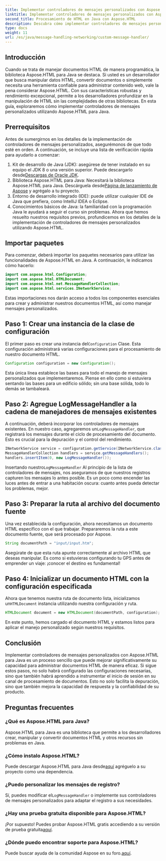 ```yaml
---
title: Implementar controladores de mensajes personalizados con Aspose.HTML para Java
linktitle: Implementar controladores de mensajes personalizados con Aspose.HTML para Java
second_title: Procesamiento de HTML en Java con Aspose.HTML
description: Descubra cómo implementar controladores de mensajes personalizados en Aspose.HTML para Java para mejorar el procesamiento de documentos y manejar registros de manera eficiente.
type: docs
weight: 11
url: /es/java/message-handling-networking/custom-message-handler/
---
```

## Introducción
Cuando se trata de manejar documentos HTML de manera programática, la biblioteca Aspose.HTML para Java se destaca. Si usted es un desarrollador que busca manipular datos HTML, convertir documentos o simplemente necesita una herramienta confiable para administrar contenido web, vale la pena considerar Aspose.HTML. Con sus características robustas y rendimiento excepcional, permite a los desarrolladores profundizar en la manipulación de HTML sin las complejidades de otras bibliotecas. En esta guía, exploraremos cómo implementar controladores de mensajes personalizados utilizando Aspose.HTML para Java.
## Prerrequisitos
Antes de sumergirnos en los detalles de la implementación de controladores de mensajes personalizados, asegurémonos de que todo esté en orden. A continuación, se incluye una lista de verificación rápida para ayudarlo a comenzar:
1.  Kit de desarrollo de Java (JDK): asegúrese de tener instalado en su equipo el JDK 8 o una versión superior. Puede descargarlo desde[Descargas de Oracle JDK](https://www.oracle.com/java/technologies/javase-jdk11-downloads.html).
2.  Biblioteca Aspose.HTML para Java: Necesitará la biblioteca Aspose.HTML para Java. Descárguela desde[Página de lanzamiento de Aspose](https://releases.aspose.com/html/java/) y agrégalo a tu proyecto.
3. Entorno de desarrollo integrado (IDE): puede utilizar cualquier IDE de Java que prefiera, como IntelliJ IDEA o Eclipse. 
4. Conocimientos básicos de Java: la familiaridad con la programación Java le ayudará a seguir el curso sin problemas.
Ahora que hemos resuelto nuestros requisitos previos, profundicemos en los detalles de la implementación de controladores de mensajes personalizados utilizando Aspose.HTML.
## Importar paquetes
Para comenzar, deberá importar los paquetes necesarios para utilizar las funcionalidades de Aspose.HTML en Java. A continuación, le indicamos cómo hacerlo:
```java
import com.aspose.html.Configuration;
import com.aspose.html.HTMLDocument;
import com.aspose.html.net.MessageHandlerCollection;
import com.aspose.html.services.INetworkService;
```
Estas importaciones nos darán acceso a todos los componentes esenciales para crear y administrar nuestros documentos HTML, así como manejar mensajes personalizados.
## Paso 1: Crear una instancia de la clase de configuración
 El primer paso es crear una instancia del`Configuration` Clase. Esta configuración administrará varias configuraciones para el procesamiento de nuestro documento HTML. 
```java
Configuration configuration = new Configuration();
```
Esta única línea establece las bases para todo el manejo de mensajes personalizados que implementaremos. Piense en ello como si estuviera sentando las bases para un edificio sólido; sin una base sólida, todo lo demás se tambaleará.
## Paso 2: Agregue LogMessageHandler a la cadena de manejadores de mensajes existentes
 A continuación, deberá incorporar los controladores de mensajes existentes. En nuestro caso, agregaremos un`LogMessageHandler`, que registrará los mensajes durante el ciclo de procesamiento del documento. Esto es crucial para la depuración y el control del rendimiento.
```java
INetworkService service = configuration.getService(INetworkService.class);
MessageHandlerCollection handlers = service.getMessageHandlers();
handlers.insertItem(0, new LogMessageHandler());
```
 Insertando nuestro`LogMessageHandler` Al principio de la lista de controladores de mensajes, nos aseguramos de que nuestros registros capturen los mensajes lo antes posible. Es un poco como encender las luces antes de entrar a una habitación oscura: cuanto antes pueda detectar los problemas, mejor.
## Paso 3: Preparar la ruta al archivo del documento fuente
Una vez establecida la configuración, ahora necesitamos un documento HTML específico con el que trabajar. Prepararemos la ruta a este documento fuente, que será procesado por Aspose.
```java
String documentPath = "input/input.htm";
```
Asegúrate de que esta ruta apunte correctamente al archivo HTML que deseas manipular. Es como si estuvieras configurando tu GPS antes de emprender un viaje: ¡conocer el destino es fundamental!
## Paso 4: Inicializar un documento HTML con la configuración especificada
 Ahora que tenemos nuestra ruta de documento lista, inicializamos un`HTMLDocument` instancia utilizando nuestra configuración y ruta. 
```java
HTMLDocument document = new HTMLDocument(documentPath, configuration);
```
En este punto, hemos cargado el documento HTML y estamos listos para aplicar el manejo personalizado según nuestros requisitos.

## Conclusión
Implementar controladores de mensajes personalizados con Aspose.HTML para Java es un proceso sencillo que puede mejorar significativamente su capacidad para administrar documentos HTML de manera eficaz. Si sigue estos pasos, no solo habrá configurado las configuraciones necesarias, sino que también habrá aprendido a instrumentar el inicio de sesión en su canal de procesamiento de documentos. Esto no solo facilita la depuración, sino que también mejora la capacidad de respuesta y la confiabilidad de su producto.
## Preguntas frecuentes
### ¿Qué es Aspose.HTML para Java?
Aspose.HTML para Java es una biblioteca que permite a los desarrolladores crear, manipular y convertir documentos HTML y otros recursos sin problemas en Java.
### ¿Cómo instalo Aspose.HTML?
 Puede descargar Aspose.HTML para Java desde[aquí](https://releases.aspose.com/html/java/) agréguelo a su proyecto como una dependencia.
### ¿Puedo personalizar los mensajes de registro?
 Sí, puedes modificar el`LogMessageHandler` o implemente sus controladores de mensajes personalizados para adaptar el registro a sus necesidades.
### ¿Hay una prueba gratuita disponible para Aspose.HTML?
 ¡Por supuesto! Puedes probar Aspose.HTML gratis accediendo a su versión de prueba gratuita[aquí](https://releases.aspose.com/).
### ¿Dónde puedo encontrar soporte para Aspose.HTML?
 Puede buscar ayuda de la comunidad Aspose en su foro.[aquí](https://forum.aspose.com/c/html/29).